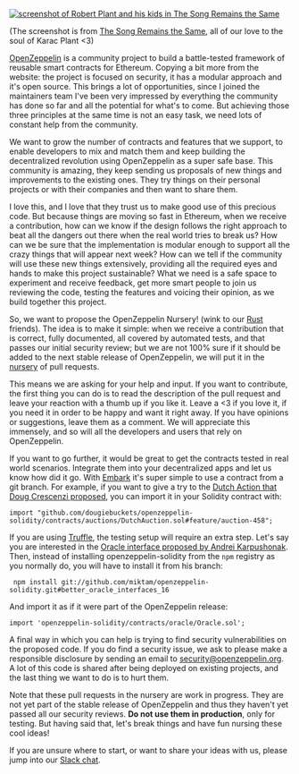 [![screenshot of Robert Plant and his kids in The Song Remains the Same](https://archive.org/download/elopio-screenshots/zeppelin/the_song_remains_the_same.png)](https://archive.org/download/elopio-screenshots/zeppelin/the_song_remains_the_same.png)

(The screenshot is from
[The Song Remains the Same](https://en.wikipedia.org/wiki/The_Song_Remains_the_Same_(film)),
all of our love to the soul of Karac Plant <3)

[OpenZeppelin](https://openzeppelin.org/) is a community project to build a
battle-tested framework of reusable smart contracts for Ethereum. Copying a bit
more from the website: the project is focused on security, it has a modular
approach and it's open source. This brings a lot of opportunities, since I
joined the maintainers team I've been very impressed by everything the
community has done so far and all the potential for what's to come. But
achieving those three principles at the same time is not an easy task, we need
lots of constant help from the community.

We want to grow the number of contracts and features that we support, to enable
developers to mix and match them and keep building the decentralized revolution
using OpenZeppelin as a super safe base. This community is amazing, they keep
sending us proposals of new things and improvements to the existing ones. They
try things on their personal projects or with their companies and then want to
share them.

I love this, and I love that they trust us to make good use of this precious
code. But because things are moving so fast in Ethereum, when we receive a
contribution, how can we know if the design follows the right approach to beat
all the dangers out there when the real world tries to break us? How can we be
sure that the implementation is modular enough to support all the crazy things
that will appear next week? How can we tell if the community will use these new
things extensively, providing all the required eyes and hands to make this
project sustainable? What we need is a safe space to experiment and receive
feedback, get more smart people to join us reviewing the code, testing the
features and voicing their opinion, as we build together this project.

So, we want to propose the OpenZeppelin Nursery! (wink to our
[Rust](https://github.com/rust-lang-nursery) friends). The idea is to make it
simple: when we receive a contribution that is correct, fully documented, all
covered by automated tests, and that passes our initial security review; but
we are not 100% sure if it should be added to the next stable release of
OpenZeppelin, we will put it in the
[nursery](https://github.com/OpenZeppelin/openzeppelin-solidity/labels/nursery)
of pull requests.

This means we are asking for your help and input. If you want to contribute,
the first thing you can do is to read the description of the pull request and
leave your reaction with a thumb up if you like it. Leave a <3 if you love it,
if you need it in order to be happy and want it right away. If you have
opinions or suggestions, leave them as a comment. We will appreciate this
immensely, and so will all the developers and users that rely on OpenZeppelin.

If you want to go further, it would be great to get the contracts tested in
real world scenarios. Integrate them into your decentralized apps and let us
know how did it go. With
[Embark](https://github.com/OpenZeppelin/openzeppelin-solidity#embark) it's
super simple to use a contract from a git branch. For example, if you want to
give a try to the
[Dutch Action that Doug Crescenzi proposed](https://github.com/OpenZeppelin/openzeppelin-solidity/pull/989),
you can import it in your Solidity contract with:

    import "github.com/dougiebuckets/openzeppelin-solidity/contracts/auctions/DutchAuction.sol#feature/auction-458";

If you are using
[Truffle](https://github.com/OpenZeppelin/openzeppelin-solidity#truffle),
the testing setup will require an extra step. Let's say you are interested
in the
[Oracle interface proposed by Andrei Karpushonak](https://github.com/OpenZeppelin/openzeppelin-solidity/pull/971).
Then, instead of installing openzeppelin-solidity from the `npm` registry as
you normally do, you will have to install it from his branch:

     npm install git://github.com/miktam/openzeppelin-solidity.git#better_oracle_interfaces_16

And import it as if it were part of the OpenZeppelin release:

    import 'openzeppelin-solidity/contracts/oracle/Oracle.sol';

A final way in which you can help is trying to find security vulnerabilities
on the proposed code. If you do find a security issue, we ask to please make a
responsible disclosure by sending an email to security@openzeppelin.org. A lot
of this code is shared after being deployed on existing projects, and the last
thing we want to do is to hurt them.

Note that these pull requests in the nursery are work in progress. They are
not yet part of the stable release of OpenZeppelin and thus they haven't yet
passed all our security reviews. **Do not use them in production**, only for
testing. But having said that, let's break things and have fun nursing these
cool ideas!

If you are unsure where to start, or want to share your ideas with us, please
jump into our [Slack chat](https://slack.openzeppelin.org/).
